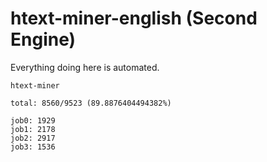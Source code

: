 # htext-miner-english (Second Engine)

Everything doing here is automated.

```
htext-miner

total: 8560/9523 (89.8876404494382%)

job0: 1929
job1: 2178
job2: 2917
job3: 1536
```